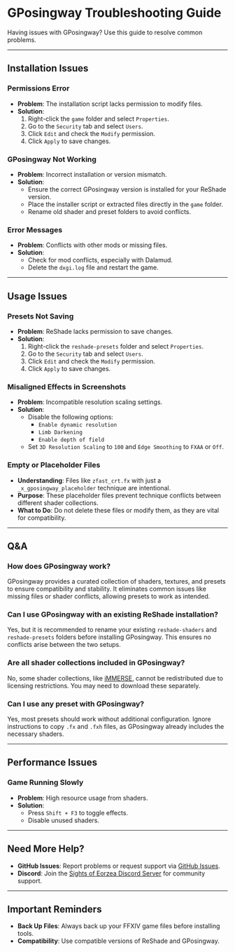 # GPosingway Troubleshooting Guide

Having issues with GPosingway? Use this guide to resolve common problems.

---

## Installation Issues

### Permissions Error
- **Problem**: The installation script lacks permission to modify files.
- **Solution**:
  1. Right-click the `game` folder and select `Properties`.
  2. Go to the `Security` tab and select `Users`.
  3. Click `Edit` and check the `Modify` permission.
  4. Click `Apply` to save changes.

### GPosingway Not Working
- **Problem**: Incorrect installation or version mismatch.
- **Solution**:
  - Ensure the correct GPosingway version is installed for your ReShade version.
  - Place the installer script or extracted files directly in the `game` folder.
  - Rename old shader and preset folders to avoid conflicts.

### Error Messages
- **Problem**: Conflicts with other mods or missing files.
- **Solution**:
  - Check for mod conflicts, especially with Dalamud.
  - Delete the `dxgi.log` file and restart the game.

---

## Usage Issues

### Presets Not Saving
- **Problem**: ReShade lacks permission to save changes.
- **Solution**:
  1. Right-click the `reshade-presets` folder and select `Properties`.
  2. Go to the `Security` tab and select `Users`.
  3. Click `Edit` and check the `Modify` permission.
  4. Click `Apply` to save changes.

### Misaligned Effects in Screenshots
- **Problem**: Incompatible resolution scaling settings.
- **Solution**:
  - Disable the following options:
    - `Enable dynamic resolution`
    - `Limb Darkening`
    - `Enable depth of field`
  - Set `3D Resolution Scaling` to `100` and `Edge Smoothing` to `FXAA` or `Off`.

### Empty or Placeholder Files
- **Understanding**: Files like `zfast_crt.fx` with just a `_x_gposingway_placeholder` technique are intentional.
- **Purpose**: These placeholder files prevent technique conflicts between different shader collections.
- **What to Do**: Do not delete these files or modify them, as they are vital for compatibility.

---

## Q&A

### How does GPosingway work?
GPosingway provides a curated collection of shaders, textures, and presets to ensure compatibility and stability. It eliminates common issues like missing files or shader conflicts, allowing presets to work as intended.

### Can I use GPosingway with an existing ReShade installation?
Yes, but it is recommended to rename your existing `reshade-shaders` and `reshade-presets` folders before installing GPosingway. This ensures no conflicts arise between the two setups.

### Are all shader collections included in GPosingway?
No, some shader collections, like [iMMERSE](https://github.com/martymcmodding/iMMERSE/blob/main/LICENSE), cannot be redistributed due to licensing restrictions. You may need to download these separately.

### Can I use any preset with GPosingway?
Yes, most presets should work without additional configuration. Ignore instructions to copy `.fx` and `.fxh` files, as GPosingway already includes the necessary shaders.

---

## Performance Issues

### Game Running Slowly
- **Problem**: High resource usage from shaders.
- **Solution**:
  - Press `Shift + F3` to toggle effects.
  - Disable unused shaders.

---

## Need More Help?
- **GitHub Issues**: Report problems or request support via [GitHub Issues](https://github.com/gposingway/gposingway/issues).
- **Discord**: Join the [Sights of Eorzea Discord Server](https://discord.com/servers/sights-of-eorzea-1124828911700811957) for community support.

---

## Important Reminders
- **Back Up Files**: Always back up your FFXIV game files before installing tools.
- **Compatibility**: Use compatible versions of ReShade and GPosingway.

